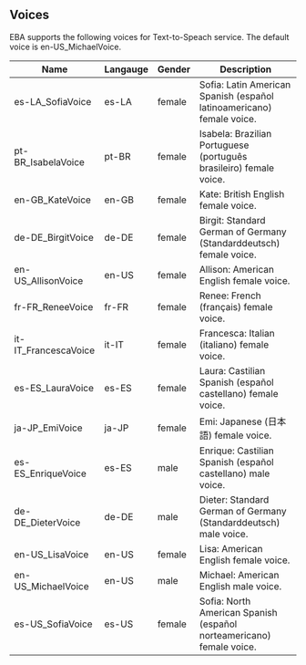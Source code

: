## Voices

EBA supports the following voices for Text-to-Speach service. The default voice is en-US_MichaelVoice.

| Name | Langauge | Gender | Description |
|-------|----------|--------|-------------|
| es-LA_SofiaVoice | es-LA | female | Sofia: Latin American Spanish (español latinoamericano) female voice. |
| pt-BR_IsabelaVoice | pt-BR | female | Isabela: Brazilian Portuguese (português brasileiro) female voice. |
| en-GB_KateVoice | en-GB | female | Kate: British English female voice. |
| de-DE_BirgitVoice | de-DE | female | Birgit: Standard German of Germany (Standarddeutsch) female voice. |
| en-US_AllisonVoice | en-US | female | Allison: American English female voice. |
| fr-FR_ReneeVoice | fr-FR | female | Renee: French (français) female voice. |
| it-IT_FrancescaVoice | it-IT | female | Francesca: Italian (italiano) female voice. |
| es-ES_LauraVoice | es-ES | female | Laura: Castilian Spanish (español castellano) female voice. |
| ja-JP_EmiVoice | ja-JP | female | Emi: Japanese (日本語) female voice. |
| es-ES_EnriqueVoice | es-ES | male | Enrique: Castilian Spanish (español castellano) male voice. |
| de-DE_DieterVoice | de-DE | male | Dieter: Standard German of Germany (Standarddeutsch) male voice. |
| en-US_LisaVoice | en-US | female | Lisa: American English female voice. |
| en-US_MichaelVoice | en-US | male | Michael: American English male voice. |
| es-US_SofiaVoice | es-US | female | Sofia: North American Spanish (español norteamericano) female voice. |

